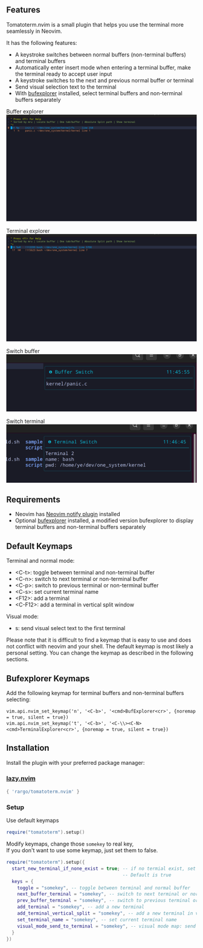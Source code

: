 ## Features

Tomatoterm.nvim is a small plugin that helps you use the terminal more seamlessly in Neovim.

It has the following features:

- A keystroke switches between normal buffers (non-terminal buffers) and terminal buffers
- Automatically enter insert mode when entering a terminal buffer, make the terminal ready to accept user input
- A keystroke switches to the next and previous normal buffer or terminal
- Send visual selection text to the terminal
- With [bufexplorer](https://github.com/rargo/bufexplorer) installed, select terminal buffers and non-terminal buffers separately

Buffer explorer  
![](assets/tomatoterm_bufexplorer.png)

Terminal explorer  
![](assets/tomatoterm_terminalexplorer.png)

Switch buffer  
![](assets/tomatoterm_nextbuffer.png)

Switch terminal  
![](assets/tomatoterm_nextterminal.png)

## Requirements

- Neovim has [Neovim notify plugin](https://github.com/rcarriga/nvim-notify) installed
- Optional [bufexplorer](https://github.com/rargo/bufexplorer) installed, a modified version bufexplorer to display terminal buffers and non-terminal buffers separately

## Default Keymaps

Terminal and normal mode:

- <C-t\>:  toggle between terminal and non-terminal buffer
- <C-n\>:  switch to next terminal or non-terminal buffer
- <C-p\>:  switch to previous terminal or non-terminal buffer
- <C-s\>:  set current terminal name
- <F12\>:  add a terminal
- <C-F12\>:  add a terminal in vertical split window


Visual mode:

- s: send visual select text to the first terminal

Please note that it is difficult to find a keymap that is easy to use and does not conflict with neovim and your shell. The default keymap is most likely a personal setting. You can change the keymap as described in the following sections.

## Bufexplorer Keymaps

Add the following keymap for terminal buffers and non-terminal buffers selecting:

```
vim.api.nvim_set_keymap('n', '<C-b>', '<cmd>BufExplorer<cr>', {noremap = true, silent = true})
vim.api.nvim_set_keymap('t', '<C-b>', '<C-\\><C-N><cmd>TerminalExplorer<cr>', {noremap = true, silent = true})
```

## Installation

Install the plugin with your preferred package manager:

### [lazy.nvim](https://github.com/folke/lazy.nvim)

```lua
{ 'rargo/tomatoterm.nvim' }
```

### Setup

Use default keymaps
```lua
require("tomatoterm").setup()
```

Modify keymaps, change those `somekey` to real key,  
If you don't want to use some keymap, just set them to false.

```lua
require("tomatoterm").setup({
  start_new_terminal_if_none_exist = true; -- if no termial exist, set this option to true will start a new terminal, 
                                           -- Default is true
  keys = {
    toggle = "somekey", -- toggle between terminal and normal buffer
    next_buffer_terminal = "somekey", -- switch to next terminal or normal buffer
    prev_buffer_terminal = "somekey", -- switch to previous terminal or normal buffer
    add_terminal = "somekey", -- add a new terminal
    add_terminal_vertical_split = "somekey", -- add a new terminal in vertical split window
    set_terminal_name = "somekey", -- set current terminal name
    visual_mode_send_to_terminal = "somekey", -- visual mode map: send visual select text to the first terminal
  }
})
```
